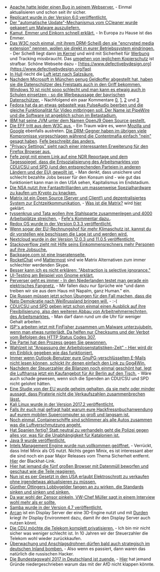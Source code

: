 * [Apache hatte leider einen Bug in seinem Webserver.](https://blog.fuzzing-project.org/60-Optionsbleed-HTTP-OPTIONS-method-can-leak-Apaches-server-memory.html) - Einmal aktualisieren und schon seit ihr sicher.
* [Replicant wurde in der Version 6.0 veröffentlicht.](https://www.pro-linux.de/news/1/25161/android-klon-replicant-60-aktualisiert.html)
* [Der "automatische Update"-Mechanismus vom CCleaner wurde gekapert um Malware auszuliefern.](https://blog.fefe.de/?ts=a7415076)
* [Kamut, Emmer und Einkorn schnell erklärt.](http://www.kraeuterallerlei.de/urgetreide-sorten-kamut-emmer-und-einkorn/) - In Europa zu Hause ist das Emmer.
* [Das W3C noch einmal, mit ihrem DRM-Scheiß den sie "encrypted media extension" nennen, wollen sie direkt in eurer Betriebssystem eindringen.](https://www.heise.de/newsticker/meldung/Kopierschutz-im-Browser-W3C-macht-Encrypted-Media-Extensions-zum-Standard-3834889.html) - Der Scheiß liegt dann [im Kernel](https://www.heise.de/forum/heise-online/News-Kommentare/Kopierschutz-im-Browser-W3C-macht-Encrypted-Media-Extensions-zum-Standard/Re-Kann-mal-jemand-mit-knappen-Worten-erklaeren-wie/posting-31062357/show/) und wird mit Sicherheit für [Werbung](https://www.heise.de/forum/heise-online/News-Kommentare/Kopierschutz-im-Browser-W3C-macht-Encrypted-Media-Extensions-zum-Standard/Was-bedeutet-das-fuer-Adblocker/posting-31061834/show/) und Tracking missbraucht. Das [umgehen von jeglichem Kopierschutz](https://www.heise.de/forum/heise-online/News-Kommentare/Kopierschutz-im-Browser-W3C-macht-Encrypted-Media-Extensions-zum-Standard/Re-Was-wird-wie-bisher-bei-jedem-Kopierschutz-wieder-passieren/posting-31062558/show/) ist strafbar. Schöne Webseite dazu - [https://www.defectivebydesign.org](https://www.defectivebydesign.org/faq)
* [In Hull](https://de.wikipedia.org/wiki/Kingston_upon_Hull) riecht die [Luft jetzt nach Salzsäure.](https://blog.fefe.de/?ts=a73fc895)
* [Nachdem Microsoft in München genug Geldkoffer abgestellt hat, haben sie die Datenschützer des Freistaats auch in den Griff bekommen. Windows 10 ist nicht sooo schlecht und man kann es etwaig auch in Schulen einsetzen - so die Werbeaussage der bayrischen Datenschützer.](https://www.heise.de/newsticker/meldung/Datenschuetzer-Unternehmen-koennen-Windows-10-Enterprise-datenschutzkonform-einsetzen-3835496.html) - Nachfolgend ein paar Kommentare [0](https://www.heise.de/forum/heise-online/News-Kommentare/Datenschuetzer-Unternehmen-koennen-Windows-10-Enterprise-datenschutzkonform-einsetzen/dass-sich-die-meisten-Datenuebertragungen-kontrollieren-lassen/posting-31068450/show/), [1](https://www.heise.de/forum/heise-online/News-Kommentare/Datenschuetzer-Unternehmen-koennen-Windows-10-Enterprise-datenschutzkonform-einsetzen/Ob-Datenschuetzer-in-NRW-oder-Berlin-zum-gleichen-Ergebnis-gekommen-waeren/posting-31068369/show/), [2](https://www.heise.de/forum/heise-online/News-Kommentare/Datenschuetzer-Unternehmen-koennen-Windows-10-Enterprise-datenschutzkonform-einsetzen/Der-Bericht-ist-fehlerhaft/posting-31068095/show/) und [3](https://www.heise.de/forum/heise-online/News-Kommentare/Datenschuetzer-Unternehmen-koennen-Windows-10-Enterprise-datenschutzkonform-einsetzen/Sinnfreier-Werbeartikel/posting-31067974/show/)
* [Fedora hat da an etwas gebastelt was PulseAudio beerben und die gleiche Funktionalität für Video mitbringen soll. Der Name ist PipeWire und die Software ist angeblich schon im Betastadium.](http://pipewire.org/)
* [IBM hat seine JVM unter dem Namen OpenJ9 Open Source gestellt.](https://www.pro-linux.de/news/1/25164/ibm-%C3%B6ffnet-seine-jvm.html)
* [Die EFF tritt aus dem W3C aus.](https://www.heise.de/ix/meldung/Protest-gegen-DRM-im-Browser-EFF-verabschiedet-sich-vom-W3C-3835127.html) - Ein Traum wäre es, wenn [Mozilla und Google](https://www.heise.de/forum/iX/News-Kommentare/Protest-gegen-DRM-im-Browser-EFF-verabschiedet-sich-vom-W3C/So-Mozilla-und-Chrome-jetzt-seit-cool/posting-31066248/show/) ebenfalls austreten. [Die DRM-Gegner haben im übrigen viele Kompromisse vorgeschlagen während die Contentmafia einfach "nein" gesagt haben](https://www.heise.de/forum/iX/News-Kommentare/Protest-gegen-DRM-im-Browser-EFF-verabschiedet-sich-vom-W3C/die-DRM-Gegner-machen-Kompromissvorschlaege-die-Befuerworter-bleiben-starrsinnig/posting-31065354/show/). [Fefe beschreibt das anders.](https://blog.fefe.de/?ts=a73e0942)
* ["Privacy Settings" sieht nach einer interessanten Erweiterung für den Firefox Browser aus.](https://addons.mozilla.org/en-US/firefox/addon/privacy-settings/)
* [Fefe zeigt mit einem Link auf eine NDR Reportage und dem Tagesspiegel, dass die Entsozialisierung des Arbeitsmarktes von CDU/CSU und SPD (und den entsprechenden Parteien in anderen Ländern und der EU) gewollt ist.](https://blog.fefe.de/?ts=a73ede7e) - Man denkt, dass unsichere und schlecht bezahlte Jobs besser für den Konsum sind - wie gut das funktioniert kann man in den USA sehen, Kapitalismus im Endstadium.
* [Die NSA nutzt ihre Fantasttrilliarden um massenweise Spezialhardware zu kaufen um Krypto zu knacken.](https://blog.fefe.de/?ts=a73ff836)
* [Matrix ist ein Open Source (Server und Client!) und dezentralisiertes System zur Echtzeitkommunikation.](https://matrix.org/) - [Was ist die Matrix?](https://matrix.org/docs/guides/faq.html#what-is-matrix) wird [hier](https://matrix.org/docs/guides/faq.html#what-is-matrix) geklärt.
* [tyssenkrup und Tata wollen ihre Stahlsparte zusammenlegen und 4000 Arbeitsplätze streichen.](http://www.tagesschau.de/wirtschaft/thyssen-tata-101.html) - [Fefe's Kommentar dazu.](https://blog.fefe.de/?ts=a73c6173).
* [Redox OS wurde in der Version 0.3.3 veröffentlicht.](http://www.phoronix.com/scan.php?page=news_item&px=Redox-OS-0.3.3)
* [Wenn sogar der EU-Rechnungshof für mehr Klimaschutz ist, kannst du dir vorstellen wie beschissen die Lage ist und werden wird.](https://www.heise.de/newsticker/meldung/EU-Rechnungshof-fordert-deutlich-mehr-Anstrengungen-zum-Klimaschutz-3836571.html)
* [Nextcloud wurde in der Version 12.0.3 und 11.0.5 veröffentlicht.](https://nextcloud.com/blog/nextcloud-updates-12.0.3-11.0.5-are-here/)
* [Stackoverflow zieht mit Hilfe seins Einkommensrechners mehr Personen auf ihre Jobsuche.](https://stackoverflow.com/jobs/salary)
* [Backpage.com ist eine Inseratenseite.](http://www.backpage.com/)
* [RocketChat](https://rocketchatlauncher.com/) und [Mattermost](https://about.mattermost.com/) sind wie Matrix Alternativen zum immer schlechter werdenden Skype.
* [Besser kann ich es nicht erklären: "Abstraction is selective ignorance."](https://opensource.com/article/17/9/architecting-future)
* [UI-Testing am Beispiel von Gnome erklärt.](https://opensource.com/article/17/9/paper-based-usability-testing)
* [Perverser geht es immer - In den Niederlanden testet man gerade ein elektrisches Fangnetz.](https://www.heise.de/newsticker/meldung/Elektrifizierte-Fischerei-Neue-Elektronetze-fuer-Fischkutter-3835390.html) - Mir fallen dazu nur Sprüche wie "und dann treiben wir sie aus dem Haus mit Napalm, ganz Human." ein.
* [Die Russen müssen jetzt schon Übungen für den Fall machen, dass die Nato Demokratie nach Weißrussland bringen will.](https://blog.fefe.de/?ts=a73f5564) - :-(
* [CDU/CSU und SPD geben jetzt schon einmal einen Ausblick auf ihre Flexibilisierung, also den weiteren Abbau von Arbeitnehmerrechnten, des Arbeitsmarktes.](https://www.lto.de/recht/hintergruende/h/bundestagswahl-2017-wahlprogramme-parteien-arbeitnehmer-familien-verbraucher) - Man darf dann rund um die Uhr für weniger Gehalt arbeiten.
* [ISP's arbeiten jetzt mit FinFisher zusammen um Malware unterzujubeln, wenn man etwas runterlädt. Da helfen nur Checksums und der Verbot vom Befolgen des HTTP Status Codes 307.](https://www.heise.de/security/meldung/FinFisher-Internetprovider-schieben-Spitzelopfern-Malware-unter-3837645.html)
* [Die Partei hat den Prozess gegen Sie gewonnen.](https://www.shz.de/deutschland-welt/politik/angedrohte-strafzahlung-die-partei-gewinnt-prozess-gegen-den-bundestag-id17891446.html)
* [Wahlzeit ist "Anpassung der Arbeitslosenstatistiken-Zeit" - Hier wird dir ein Einblick gegeben wie das funktioniert.](http://www.neopresse.com/wirtschaft/arbeitslosenstatistik-vor-bundestagswahl-arbeitsamt-massnahmen/)
* [Immer wenn Outlook-Benutzer eure GnuPG-verschlüsselten E-Mails nicht lesen können, schickt ihr denen einfach den Link zu Gpg4Win.](https://www.heise.de/ix/meldung/Verschluesselung-Gpg4win-3-0-haelt-sich-dezent-im-Hintergrund-3837176.html)
* [Nachdem der Steuerzahler die Bilanzen noch einmal geschönt hat, legt die Lufthansa jetzt ein Kaufangebot für Air Berlin auf den Tisch.](https://www.lto.de/recht/kanzleien-unternehmen/k/lufthansa-legt-angebot-fuer-air-berlin-vor/) - Wäre auch schade gewesen, wenn sich die Spenden an CDU/CSU und SPD nicht gelohnt hätten.
* [Eine Studie von der EU wurde geheim gehalten, da sie mehr oder minder aussagt, dass Piraterie nicht die Verkaufszahlen zusammenbrechen lässt.](https://www.heise.de/newsticker/meldung/Auswirkungen-von-Raubkopien-EU-Kommission-unterdrueckt-Piraterie-Studie-3837330.html)
* [Kali Linux wurde in der Version 2017.2 veröffentlicht.](https://www.pro-linux.de/news/1/25174/kali-linux-20172-mit-neuen-werkzeugen-ver%C3%B6ffentlicht.html)
* [Falls ihr euch mal gefragt habt warum eure Hackfressnbuchanwendung auf eurem mobilen Supercomputer so groß und langsam ist.](https://www.columbia.edu/~ng2573/zuggybuggy_is_2scale4ios.pdf)
* [Noch einmal, Containerschiffe sind schlimmer als alle Autos zusammen was die Luftverschmutzung angeht.](https://blog.fefe.de/?ts=a73c0c0c)
* [Hat Spanien fertig? Statt neutral zu verhandeln geht die Polizei gegen alles vor, was für die Unabhängigkeit für Katalonien ist.](https://blog.fefe.de/?ts=a73c0a0b)
* [Java 9 wurde veröffentlicht.](https://www.heise.de/developer/meldung/Java-9-ist-fertig-3837080.html)
* [Intels Management Engine wurde nun vollkommen geöffnet.](https://www.heise.de/security/meldung/Intel-Management-Engine-gehackt-3837239.html) - Verrückt, dass Intel Minix als OS nutzt. Nichts gegen Minix, es ist interessant aber die sind noch ein paar Major Releases vom Thema Sicherheit entfernt. [Hier](https://www.blackhat.com/eu-17/briefings/schedule/#how-to-hack-a-turned-off-computer-or-running-unsigned-code-in-intel-management-engine-8668) der Blackhat-Link.
* [Hier hat jemand die fünf großen Browser mit Datenmüll beworfen und geschaut wie die Teile reagieren.](https://blog.fefe.de/?ts=a73acb09)
* [Nun ist es per Gesetzt in den USA erlaubt Elektroschrott zu verkaufen ohne irgendetwas aktualisieren zu müssen.](https://blog.fefe.de/?ts=a73ad618)
* [Günther Öttingers Lobbygelder fangen an zu wirken, die Standards sinken und sinken und sinken.](https://www.heise.de/newsticker/meldung/Gastbeitrag-EU-erschwert-Telefonanbieterwechsel-fuer-immer-Telekom-3837793.html)
* [Da war wohl der Zensor pinkeln, VW-Chef Müller sagt in einem Interview wohl mehr als er sollte.](https://blog.fefe.de/?ts=a73a0e90)
* [Samba wurde in der Version 4.7 veröffentlicht.](https://www.heise.de/ix/meldung/Fileserver-und-Domain-Controller-Samba-4-7-erschienen-3838204.html)
* [Arcan](https://arcan-fe.com/) ist ein Display Server der eine 3D-Engine nutzt und mit [Durden](http://durden.arcan-fe.com/) kriegt ihr Display Environment dazu, damit ihr den Display Server auch nutzen könnt.
* [Die CDU möchte die Telekom komplett privatisieren.](https://www.golem.de/news/ftth-cdu-fuer-verkauf-der-telekom-aktien-1709-130222.html) - Ich bin mir nicht sicher was weniger schlecht ist. In 10 Jahren wir der Steuerzahler die Telekom wohl wieder zurückkaufen.
* [Überwachung und Anschlagsdrohnen dürfen bald auch strategisch im deutschen Inland bomben.](https://www.heise.de/tp/features/Militaerdrohnen-sollen-im-zivil-genutzten-Luftraum-verkehren-3839229.html) - Also wenn es passiert, dann waren das natürlich die russischen Hacker.
* [Die Bundestagswahl 2017 in Deutschland ist zuende.](https://www.heise.de/forum/Telepolis/Kommentare/CDU-und-SPD-verlieren-dramatisch-auch-die-CSU-bricht-dramatisch-ein/Es-wird-alles-nun-noch-schlimmer-werden/posting-31095580/show/) - [Hier](https://www.heise.de/forum/Telepolis/Kommentare/CDU-und-SPD-verlieren-dramatisch-auch-die-CSU-bricht-ein/Damit-wuerde-ganz-klar-das-Ziel-der-Migrationskatastrophe-verfehlt/posting-31095676/show/) hat jemand Gründe niedergeschrieben warum das mit der AfD nicht klappen könnte.
